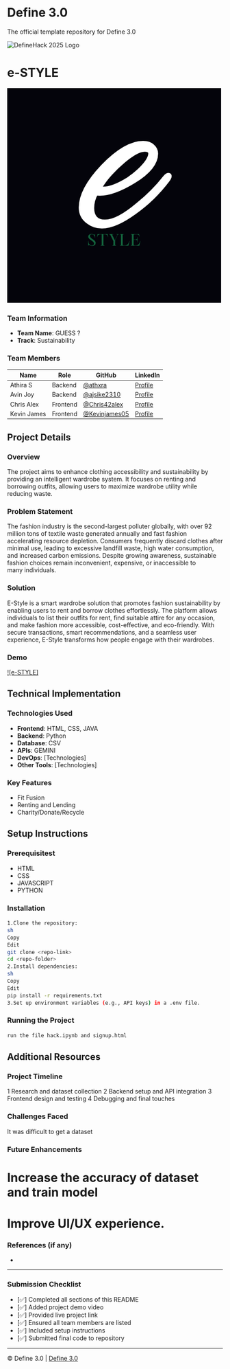 
# Define 3.0
The official template repository for Define 3.0

![DefineHack 2025 Logo](https://github.com/user-attachments/assets/8173bc16-418e-4912-b500-c6427e4ba4b6)



# e-STYLE
![](https://github.com/ajsike2310/GUESS/blob/main/e.png)

### Team Information
- **Team Name**: GUESS ?
- **Track**: Sustainability

### Team Members
| Name | Role | GitHub | LinkedIn |
|------|------|--------|----------|
| Athira S | Backend | [@athxra](https://github.com/athxra) | [Profile](https://linkedin.com/in/athira-s-541957290) |
| Avin Joy | Backend | [@ajsike2310](https://github.com/ajsike2310) | [Profile](https://linkedin.com/in/avin-joy-230237260) |
| Chris  Alex| Frontend | [@Chris42alex](https://github.com/Chris42alex) | [Profile](https://linkedin.com/in/chris-alex-a85a75290) |
| Kevin James| Frontend| [@Kevinjames05](https://github.com/Kevinjames005) | [Profile](https://linkedin.com/in//kevin-james-8b0546318) |

## Project Details

### Overview
The project aims to enhance clothing accessibility and sustainability by providing an intelligent wardrobe system. It focuses on renting and borrowing outfits, allowing users to maximize wardrobe utility while reducing waste.

### Problem Statement
The fashion industry is the second-largest polluter globally, with over 92 million tons of textile waste generated annually and fast fashion accelerating resource depletion. Consumers frequently discard clothes after minimal use, leading to excessive landfill waste, high water consumption, and increased carbon emissions. Despite growing awareness, sustainable fashion choices remain inconvenient, expensive, or inaccessible to many individuals.

### Solution
E-Style is a smart wardrobe solution that promotes fashion sustainability by enabling users to rent and borrow clothes effortlessly. The platform allows individuals to list their outfits for rent, find suitable attire for any occasion, and make fashion more accessible, cost-effective, and eco-friendly. With secure transactions, smart recommendations, and a seamless user experience, E-Style transforms how people engage with their wardrobes.

### Demo
[![e-STYLE]](https://youtu.be/d4tX5OXCeLc?si=HsFSyyIr9ReAOSsF)



## Technical Implementation

### Technologies Used
- **Frontend**: HTML, CSS, JAVA
- **Backend**: Python
- **Database**: CSV
- **APIs**: GEMINI
- **DevOps**: [Technologies]
- **Other Tools**: [Technologies]

### Key Features
- Fit Fusion
- Renting and Lending
- Charity/Donate/Recycle

## Setup Instructions

### Prerequisitest
- HTML
- CSS
- JAVASCRIPT
- PYTHON

### Installation 
```bash
1.Clone the repository:
sh
Copy
Edit
git clone <repo-link>
cd <repo-folder>
2.Install dependencies:
sh
Copy
Edit
pip install -r requirements.txt
3.Set up environment variables (e.g., API keys) in a .env file.
```

### Running the Project
```bash
run the file hack.ipynb and signup.html
```

## Additional Resources

### Project Timeline
1 Research and dataset collection
2 Backend setup and API integration
3 Frontend design and testing
4 Debugging and final touches

### Challenges Faced
It was difficult to get a dataset

### Future Enhancements
# Increase the accuracy of dataset and train model
# Improve UI/UX experience.

### References (if any)
-

---

### Submission Checklist
- [✅] Completed all sections of this README
- [✅]  Added project demo video
- [✅]   Provided live project link
- [✅]  Ensured all team members are listed
- [✅]  Included setup instructions
- [✅]  Submitted final code to repository

---

© Define 3.0 | [Define 3.0](https://www.define3.xyz/)
